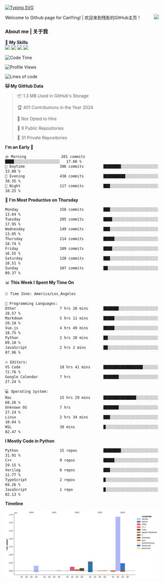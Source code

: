[![Typing SVG](https://readme-typing-svg.herokuapp.com?size=25&duration=3500&color=00FFFF&vCenter=true&width=250&height=40&lines=Hi+Welcome+%F0%9F%91%8B%F0%9F%8F%BB;I'm+CanYing|残影)](https://git.io/typing-svg)

<a href="#">
  <img align="right" src="https://github-readme-stats.vercel.app/api?username=CanYing0913&count_private=true&rank_icon=github&show_icons=true&bg_color=15,f2f7fd,E0EAFC&" />
</a>

Welcome to Github page for CanYing! | 欢迎来到残影的GitHub主页！

### About me | 关于我

🌟 **My Skills**  
![](https://img.shields.io/badge/-C-A8B9CC?style=flat-square&logo=C&logoColor=fff)
![](https://img.shields.io/badge/-C++-00599C?style=flat-square&logo=Cpp&logoColor=fff)
![](https://img.shields.io/badge/-Python-3776AB?style=flat-square&logo=Python&logoColor=fff)
![](https://img.shields.io/badge/-Linux-000000?style=flat-square&logo=Linux&logoColor=fff)

<!--START_SECTION:waka-->
![Code Time](http://img.shields.io/badge/Code%20Time-518%20hrs%206%20mins-blue)

![Profile Views](http://img.shields.io/badge/Profile%20Views-5-blue)

![Lines of code](https://img.shields.io/badge/From%20Hello%20World%20I%27ve%20Written-26.3%20million%20lines%20of%20code-blue)

**🐱 My GitHub Data** 

> 📦 1.3 MB Used in GitHub's Storage 
 > 
> 🏆 401 Contributions in the Year 2024
 > 
> 🚫 Not Opted to Hire
 > 
> 📜 9 Public Repositories 
 > 
> 🔑 31 Private Repositories 
 > 
**I'm an Early 🐤** 

```text
🌞 Morning                201 commits         ████░░░░░░░░░░░░░░░░░░░░░   17.60 % 
🌆 Daytime                386 commits         ████████░░░░░░░░░░░░░░░░░   33.80 % 
🌃 Evening                438 commits         ██████████░░░░░░░░░░░░░░░   38.35 % 
🌙 Night                  117 commits         ███░░░░░░░░░░░░░░░░░░░░░░   10.25 % 
```
📅 **I'm Most Productive on Thursday** 

```text
Monday                   158 commits         ███░░░░░░░░░░░░░░░░░░░░░░   13.84 % 
Tuesday                  205 commits         ████░░░░░░░░░░░░░░░░░░░░░   17.95 % 
Wednesday                149 commits         ███░░░░░░░░░░░░░░░░░░░░░░   13.05 % 
Thursday                 214 commits         █████░░░░░░░░░░░░░░░░░░░░   18.74 % 
Friday                   189 commits         ████░░░░░░░░░░░░░░░░░░░░░   16.55 % 
Saturday                 120 commits         ███░░░░░░░░░░░░░░░░░░░░░░   10.51 % 
Sunday                   107 commits         ██░░░░░░░░░░░░░░░░░░░░░░░   09.37 % 
```


📊 **This Week I Spent My Time On** 

```text
🕑︎ Time Zone: America/Los_Angeles

💬 Programming Languages: 
Other                    7 hrs 20 mins       ███████░░░░░░░░░░░░░░░░░░   28.57 % 
Markdown                 5 hrs 11 mins       █████░░░░░░░░░░░░░░░░░░░░   20.18 % 
Vue.js                   4 hrs 49 mins       █████░░░░░░░░░░░░░░░░░░░░   18.75 % 
Python                   2 hrs 20 mins       ██░░░░░░░░░░░░░░░░░░░░░░░   09.10 % 
JavaScript               2 hrs 2 mins        ██░░░░░░░░░░░░░░░░░░░░░░░   07.96 % 

🔥 Editors: 
VS Code                  18 hrs 41 mins      ██████████████████░░░░░░░   72.76 % 
Google Calendar          7 hrs               ███████░░░░░░░░░░░░░░░░░░   27.24 % 

💻 Operating System: 
Mac                      15 hrs 29 mins      ███████████████░░░░░░░░░░   60.26 % 
Unknown OS               7 hrs               ███████░░░░░░░░░░░░░░░░░░   27.24 % 
Linux                    2 hrs 34 mins       ███░░░░░░░░░░░░░░░░░░░░░░   10.04 % 
WSL                      38 mins             █░░░░░░░░░░░░░░░░░░░░░░░░   02.47 % 
```

**I Mostly Code in Python** 

```text
Python                   15 repos            ████████░░░░░░░░░░░░░░░░░   31.91 % 
C++                      9 repos             █████░░░░░░░░░░░░░░░░░░░░   19.15 % 
Verilog                  6 repos             ███░░░░░░░░░░░░░░░░░░░░░░   12.77 % 
TypeScript               2 repos             █░░░░░░░░░░░░░░░░░░░░░░░░   04.26 % 
JavaScript               1 repo              █░░░░░░░░░░░░░░░░░░░░░░░░   02.13 % 
```



**Timeline**

![Lines of Code chart](https://raw.githubusercontent.com/CanYing0913/CanYing0913/master/assets/bar_graph.png)


<!--END_SECTION:waka-->

